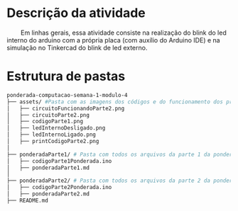 # Descrição da atividade
&nbsp; &nbsp; &nbsp; &nbsp; Em linhas gerais, essa atividade consiste na realização do blink do led interno do arduino com a própria placa (com auxílio do Arduino IDE) e na simulação no Tinkercad do blink de led externo.

# Estrutura de pastas

```bash
ponderada-computacao-semana-1-modulo-4
├── assets/ #Pasta com as imagens dos códigos e do funcionamento dos projetos.
│   ├── circuitoFuncionandoParte2.png
│   ├── circuitoParte2.png
│   ├── codigoParte1.png
│   ├── ledInternoDesligado.png
│   ├── ledInternoLigado.png
│   ├── printCodigoParte2.png
│
├── ponderadaParte1/ # Pasta com todos os arquivos da parte 1 da ponderada(blink led interno).
│   ├── codigoParte1Ponderada.ino
│   ├── ponderadaParte1.md
│
├── ponderadaParte2/ # Pasta com todos os arquivos da parte 2 da ponderada(simulação blink externo).
│   ├── codigoParte2Ponderada.ino
│   ├── ponderadaParte2.md
├── README.md
```
